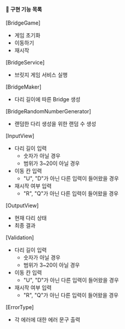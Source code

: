 #### 📃 구현 기능 목록
[BridgeGame]
* 게임 초기화
* 이동하기 
* 재시작

[BridgeService]
* 브릿지 게임 서비스 실행

[BridgeMaker]
* 다리 길이에 따른 Bridge 생성

[BridgeRandomNumberGenerator]
* 랜덤한 다리 생성을 위한 랜덤 수 생성

[InputView]
* 다리 길이 입력
  * 숫자가 아닐 경우
  * 범위가 3~20이 아닐 경우
* 이동 칸 입력
  * "U", "D"가 아닌 다른 입력이 들어왔을 경우 
* 재시작 여부 입력
  * "R", "Q"가 아닌 다른 입력이 들어왔을 경우

[OutputView]
* 현재 다리 상태
* 최종 결과

[Validation] 
* 다리 길이 입력
  * 숫자가 아닐 경우
  * 범위가 3~20이 아닐 경우
* 이동 칸 입력
  * "U", "D"가 아닌 다른 입력이 들어왔을 경우
* 재시작 여부 입력
  * "R", "Q"가 아닌 다른 입력이 들어왔을 경우

[ErrorType]
* 각 에러에 대한 에러 문구 출력
